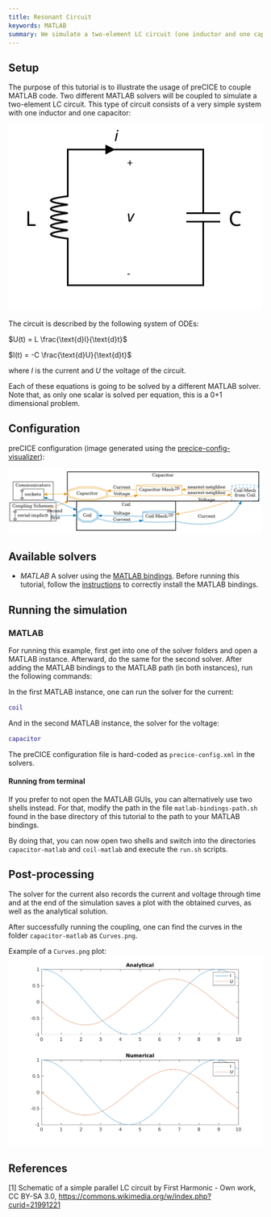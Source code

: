 ```yaml
---
title: Resonant Circuit
keywords: MATLAB
summary: We simulate a two-element LC circuit (one inductor and one capacitor).
---
```



## Setup

The purpose of this tutorial is to illustrate the usage of preCICE to couple MATLAB code. Two different MATLAB solvers will be coupled to simulate a two-element LC circuit. This type of circuit consists of a very simple system with one inductor and one capacitor:

![LC circuit diagram [1]](images/tutorials-resonant-circuit-diagram.svg)

The circuit is described by the following system of ODEs:

$U(t) = L \frac{\text{d}I}{\text{d}t}$

$I(t) = -C \frac{\text{d}U}{\text{d}t}$

where $I$ is the current and $U$ the voltage of the circuit.

Each of these equations is going to be solved by a different MATLAB solver. Note that, as only one scalar is solved per equation, this is a 0+1 dimensional problem.

## Configuration

preCICE configuration (image generated using the [precice-config-visualizer](https://precice.org/tooling-config-visualization.html)):

![preCICE configuration visualization](images/tutorials-resonant-circuit-precice-config.png)

## Available solvers

* *MATLAB* A solver using the [MATLAB bindings](https://precice.org/installation-bindings-matlab.html).
 Before running this tutorial, follow the [instructions](https://precice.org/installation-bindings-matlab.html) to correctly install the MATLAB bindings.

## Running the simulation

### MATLAB

For running this example, first get into one of the solver folders and open a MATLAB instance.
Afterward, do the same for the second solver.
After adding the MATLAB bindings to the MATLAB path (in both instances), run the following commands:

In the first MATLAB instance, one can run the solver for the current:

```MATLAB
coil
```

And in the second MATLAB instance, the solver for the voltage:

```MATLAB
capacitor
```

The preCICE configuration file is hard-coded as `precice-config.xml` in the solvers.

#### Running from terminal

If you prefer to not open the MATLAB GUIs, you can alternatively use two shells instead.
For that, modify the path in the file `matlab-bindings-path.sh` found in the base directory of this tutorial to the path to your MATLAB bindings.

By doing that, you can now open two shells and switch into the directories `capacitor-matlab` and `coil-matlab` and execute the `run.sh` scripts.

## Post-processing

The solver for the current also records the current and voltage through time and at the end of the simulation saves a plot with the obtained curves, as well as the analytical solution.

After successfully running the coupling, one can find the curves in the folder `capacitor-matlab` as `Curves.png`.

Example of a `Curves.png` plot:
![Voltage and current plot of the resonant circuit](images/tutorials-resonant-circuit-curves.png)

## References

[1] Schematic of a simple parallel LC circuit by First Harmonic - Own work, CC BY-SA 3.0, https://commons.wikimedia.org/w/index.php?curid=21991221
